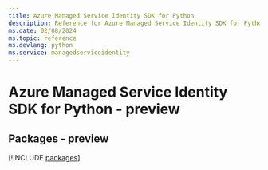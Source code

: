```yaml
---
title: Azure Managed Service Identity SDK for Python
description: Reference for Azure Managed Service Identity SDK for Python
ms.date: 02/08/2024
ms.topic: reference
ms.devlang: python
ms.service: managedserviceidentity
---
```

# Azure Managed Service Identity SDK for Python - preview
## Packages - preview
[!INCLUDE [packages](managed-service-identity-index.md)]